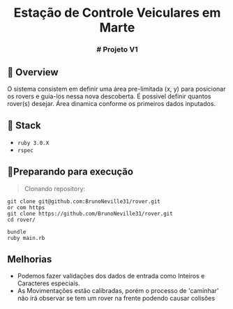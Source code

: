<h1 align="center">Estação de Controle Veiculares em Marte</h1>

<h3 align="center">
  # Projeto V1
</h3>


## :office: Overview

O sistema consistem em definir uma área pre-limitada (x, y) para posicionar os rovers e guia-los nessa nova descoberta.
É possivel definir quantos rover(s) desejar.
Área dinamica conforme os primeiros dados inputados.

## :rocket: Stack

* `ruby 3.0.X`
* `rspec`

## 🏃Preparando para execução

> Clonando repository:

```shell
git clone git@github.com:BrunoNeville31/rover.git
or com https
git clone https://github.com/BrunoNeville31/rover.git
cd rover/

bundle
ruby main.rb
```

## Melhorias

- Podemos fazer validações dos dados de entrada como Inteiros e Caracteres especiais.
- As Movimentações estão calibradas, porém o processo de 'caminhar' não irá observar se tem um rover na frente podendo causar colisões
